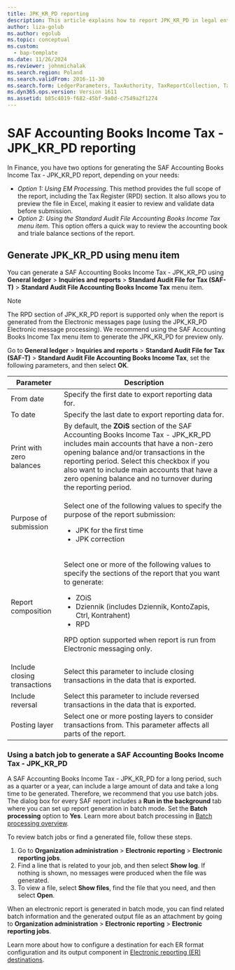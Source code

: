 ```yaml
---
title: JPK_KR_PD reporting
description: This article explains how to report JPK_KR_PD in legal entities in Poland.
author: liza-golub
ms.author: egolub
ms.topic: conceptual
ms.custom: 
  - bap-template
ms.date: 11/26/2024
ms.reviewer: johnmichalak
ms.search.region: Poland
ms.search.validFrom: 2016-11-30
ms.search.form: LedgerParameters, TaxAuthority, TaxReportCollection, TaxTable
ms.dyn365.ops.version: Version 1611
ms.assetid: b85c4019-f682-45bf-9a0d-c7549a2f1274
---
```

# SAF Accounting Books Income Tax - JPK_KR_PD reporting

In Finance, you have two options for generating the SAF Accounting Books Income Tax - JPK_KR_PD report, depending on your needs:

- *Option 1: Using EM Processing*. This method provides the full scope of the report, including the Tax Register (RPD) section. It also allows you to preview the file in Excel, making it easier to review and validate data before submission.
- *Option 2: Using the Standard Audit File Accounting Books Income Tax menu item*. This option offers a quick way to review the accounting book and triale balance sections of the report.

## Generate JPK_KR_PD using menu item

You can generate a SAF Accounting Books Income Tax - JPK_KR_PD using **General ledger** \> **Inquiries and reports** \> **Standard Audit File for Tax (SAF-T)** \> **Standard Audit File Accounting Books Income Tax** menu item.

> [!NOTE]
> The RPD section of JPK_KR_PD report is supported only when the report is generated from the Electronic messages page (using the JPK_KR_PD Electronic message processing).
> We recommend using the SAF Accounting Books Income Tax menu item to generate the JPK_KR_PD for preview only.

Go to **General ledger** \> **Inquiries and reports** \> **Standard Audit File for Tax (SAF-T)** \> **Standard Audit File Accounting Books Income Tax**, set the following parameters, and then select **OK**.

| Parameter | Description |
|---|---|
| From date | Specify the first date to export reporting data for. |
| To date | Specify the last date to export reporting data for. |
| Print with zero balances | By default, the **ZOiS** section of the SAF Accounting Books Income Tax - JPK_KR_PD includes main accounts that have a non-zero opening balance and/or transactions in the reporting period. Select this checkbox if you also want to include main accounts that have a zero opening balance and no turnover during the reporting period. | 
| Purpose of submission | <p>Select one of the following values to specify the purpose of the report submission:</p><ul><li>JPK for the first time</li><li>JPK correction</li></ul> |
| Report composition | <p>Select one or more of the following values to specify the sections of the report that you want to generate:</p><ul><li>ZOiS</li><li>Dziennik (includes Dziennik, KontoZapis, Ctrl, Kontrahent)</li><li>RPD</li></ul><p> RPD option supported when report is run from Electronic messaging only.</p> |
| Include closing transactions | Select this parameter to include closing transactions in the data that is exported. |
| Include reversal | Select this parameter to include reversed transactions in the data that is exported. |
| Posting layer | Select one or more posting layers to consider transactions from. This parameter affects all parts of the report. |

### Using a batch job to generate a SAF Accounting Books Income Tax - JPK_KR_PD

A SAF Accounting Books Income Tax - JPK_KR_PD for a long period, such as a quarter or a year, can include a large amount of data and take a long time to be generated. Therefore, we recommend that you use batch jobs. The dialog box for every SAF report includes a **Run in the background** tab where you can set up report generation in batch mode. Set the **Batch processing** option to **Yes**. Learn more about batch processing in [Batch processing overview](../../../fin-ops-core/dev-itpro/sysadmin/batch-processing-overview.md).

To review batch jobs or find a generated file, follow these steps.

1. Go to **Organization administration** \> **Electronic reporting** \> **Electronic reporting jobs**.
1. Find a line that is related to your job, and then select **Show log**. If nothing is shown, no messages were produced when the file was generated.
1. To view a file, select **Show files**, find the file that you need, and then select **Open**.

When an electronic report is generated in batch mode, you can find related batch information and the generated output file as an attachment by going to **Organization administration** \> **Electronic reporting** \> **Electronic reporting jobs**.

Learn more about how to configure a destination for each ER format configuration and its output component in [Electronic reporting (ER) destinations](../../../fin-ops-core/dev-itpro/analytics/electronic-reporting-destinations.md).
